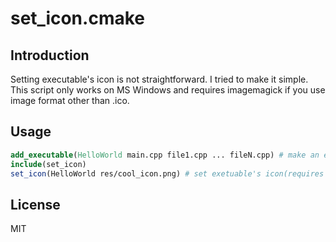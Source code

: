 # set_icon.cmake
## Introduction
Setting executable's icon is not straightforward. I tried to make it simple.<br/>
This script only works on MS Windows and requires imagemagick if you use image format other than .ico.

## Usage
```cmake
add_executable(HelloWorld main.cpp file1.cpp ... fileN.cpp) # make an executable
include(set_icon)
set_icon(HelloWorld res/cool_icon.png) # set exetuable's icon(requires imagemagick program because we passed png image)
```

## License
MIT
